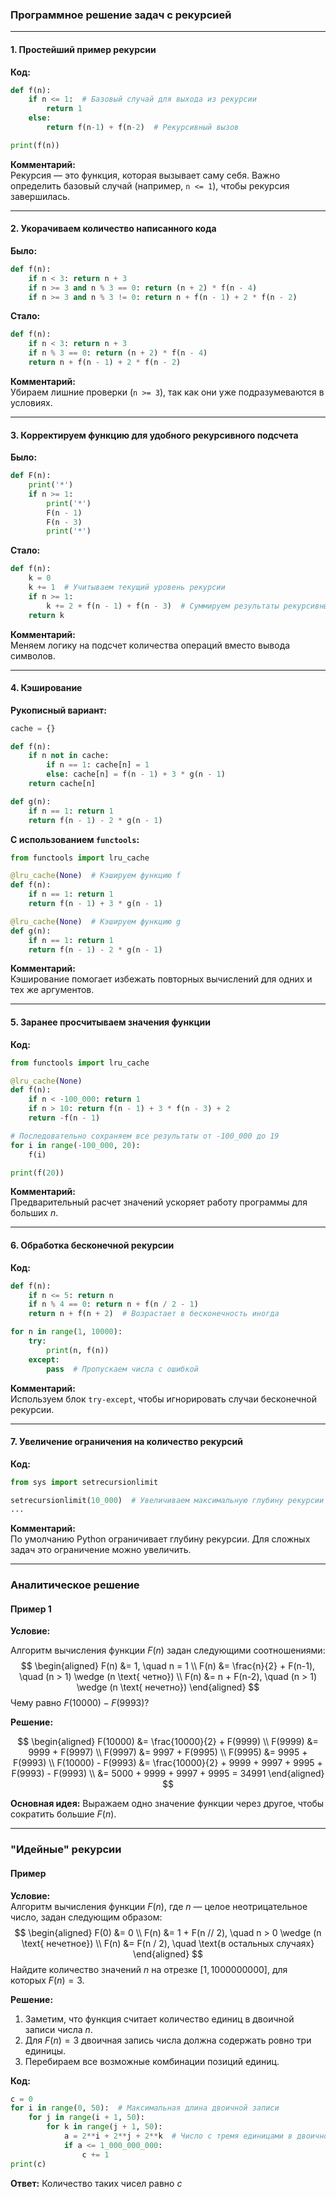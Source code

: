 ### Программное решение задач с рекурсией

---

#### 1. **Простейший пример рекурсии**

**Код:**
```python
def f(n):
    if n <= 1:  # Базовый случай для выхода из рекурсии
        return 1
    else:
        return f(n-1) + f(n-2)  # Рекурсивный вызов

print(f(n))
```

**Комментарий:**  
Рекурсия — это функция, которая вызывает саму себя. Важно определить базовый случай (например, `n <= 1`), чтобы рекурсия завершилась.

---

#### 2. **Укорачиваем количество написанного кода**

**Было:**
```python
def f(n):
    if n < 3: return n + 3
    if n >= 3 and n % 3 == 0: return (n + 2) * f(n - 4)
    if n >= 3 and n % 3 != 0: return n + f(n - 1) + 2 * f(n - 2)
```

**Стало:**
```python
def f(n):
    if n < 3: return n + 3
    if n % 3 == 0: return (n + 2) * f(n - 4)
    return n + f(n - 1) + 2 * f(n - 2)
```

**Комментарий:**  
Убираем лишние проверки (`n >= 3`), так как они уже подразумеваются в условиях.

---

#### 3. **Корректируем функцию для удобного рекурсивного подсчета**

**Было:**
```python
def F(n):
    print('*')
    if n >= 1:
        print('*')
        F(n - 1)
        F(n - 3)
        print('*')
```

**Стало:**
```python
def f(n):
    k = 0
    k += 1  # Учитываем текущий уровень рекурсии
    if n >= 1:
        k += 2 + f(n - 1) + f(n - 3)  # Суммируем результаты рекурсивных вызовов
    return k
```

**Комментарий:**  
Меняем логику на подсчет количества операций вместо вывода символов.

---

#### 4. **Кэширование**

**Рукописный вариант:**
```python
cache = {}

def f(n):
    if n not in cache:
        if n == 1: cache[n] = 1
        else: cache[n] = f(n - 1) + 3 * g(n - 1)
    return cache[n]

def g(n):
    if n == 1: return 1
    return f(n - 1) - 2 * g(n - 1)
```

**С использованием `functools`:**
```python
from functools import lru_cache

@lru_cache(None)  # Кэшируем функцию f
def f(n):
    if n == 1: return 1
    return f(n - 1) + 3 * g(n - 1)

@lru_cache(None)  # Кэшируем функцию g
def g(n):
    if n == 1: return 1
    return f(n - 1) - 2 * g(n - 1)
```

**Комментарий:**  
Кэширование помогает избежать повторных вычислений для одних и тех же аргументов.

---

#### 5. **Заранее просчитываем значения функции**

**Код:**
```python
from functools import lru_cache

@lru_cache(None)
def f(n):
    if n < -100_000: return 1
    if n > 10: return f(n - 1) + 3 * f(n - 3) + 2
    return -f(n - 1)

# Последовательно сохраняем все результаты от -100_000 до 19
for i in range(-100_000, 20):
    f(i)

print(f(20))
```

**Комментарий:**  
Предварительный расчет значений ускоряет работу программы для больших $n$.

---

#### 6. **Обработка бесконечной рекурсии**

**Код:**
```python
def f(n):
    if n <= 5: return n
    if n % 4 == 0: return n + f(n / 2 - 1)
    return n + f(n + 2)  # Возрастает в бесконечность иногда

for n in range(1, 10000):
    try:
        print(n, f(n))
    except:
        pass  # Пропускаем числа с ошибкой
```

**Комментарий:**  
Используем блок `try-except`, чтобы игнорировать случаи бесконечной рекурсии.

---

#### 7. **Увеличение ограничения на количество рекурсий**

**Код:**
```python
from sys import setrecursionlimit

setrecursionlimit(10_000)  # Увеличиваем максимальную глубину рекурсии
...
```

**Комментарий:**  
По умолчанию Python ограничивает глубину рекурсии. Для сложных задач это ограничение можно увеличить.

---

### Аналитическое решение

#### **Пример 1**

**Условие:**  

Алгоритм вычисления функции $F(n)$ задан следующими соотношениями:
$$
\begin{aligned}
F(n) &= 1, \quad n = 1 \\
F(n) &= \frac{n}{2} + F(n-1), \quad (n > 1) \wedge (n \text{ четно}) \\
F(n) &= n + F(n-2), \quad (n > 1) \wedge (n \text{ нечетно})
\end{aligned}
$$
Чему равно $F(10000) - F(9993)$?

**Решение:**

$$
\begin{aligned}
F(10000) &= \frac{10000}{2} + F(9999) \\
F(9999) &= 9999 + F(9997) \\
F(9997) &= 9997 + F(9995) \\
F(9995) &= 9995 + F(9993) \\
F(10000) - F(9993) &= \frac{10000}{2} + 9999 + 9997 + 9995 + F(9993) - F(9993) \\
&= 5000 + 9999 + 9997 + 9995 = 34991
\end{aligned}
$$

**Основная идея:** Выражаем одно значение функции через другое, чтобы сократить большие $F(n)$.

---

### "Идейные" рекурсии

#### **Пример**

**Условие:**  
Алгоритм вычисления функции $F(n)$, где $n$ — целое неотрицательное число, задан следующим образом:
$$
\begin{aligned}
F(0) &= 0 \\
F(n) &= 1 + F(n // 2), \quad n > 0 \wedge (n \text{ нечетное}) \\
F(n) &= F(n / 2), \quad \text{в остальных случаях}
\end{aligned}
$$
Найдите количество значений $n$ на отрезке $[1, 1000000000]$, для которых $F(n) = 3$.

**Решение:**
1. Заметим, что функция считает количество единиц в двоичной записи числа $n$.
2. Для $F(n) = 3$ двоичная запись числа должна содержать ровно три единицы.
3. Перебираем все возможные комбинации позиций единиц.

**Код:**
```python
c = 0
for i in range(0, 50):  # Максимальная длина двоичной записи
    for j in range(i + 1, 50):
        for k in range(j + 1, 50):
            a = 2**i + 2**j + 2**k  # Число с тремя единицами в двоичной записи
            if a <= 1_000_000_000:
                c += 1
print(c)
```

**Ответ:** Количество таких чисел равно $c$
